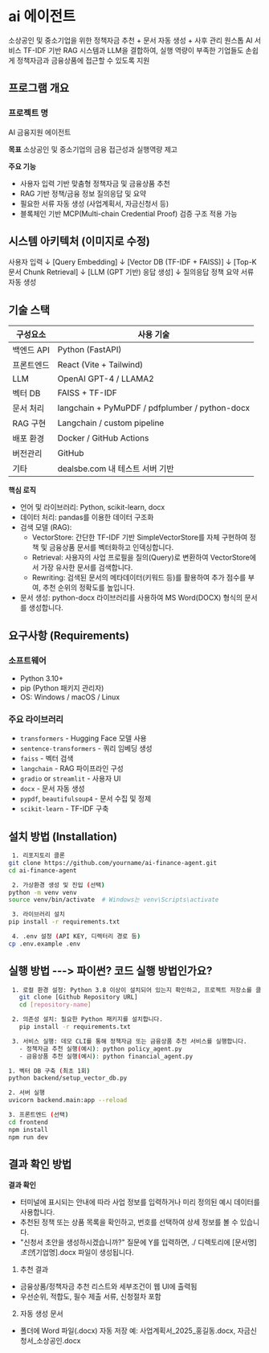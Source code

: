 # ai 에이전트 
소상공인 및 중소기업을 위한 정책자금 추천 + 문서 자동 생성 + 사후 관리 원스톱 AI 서비스
TF-IDF 기반 RAG 시스템과 LLM을 결합하여, 실행 역량이 부족한 기업들도 손쉽게 정책자금과 금융상품에 접근할 수 있도록 지원

## 프로그램 개요
 ### 프로젝트 명 
  AI 금융지원 에이전트

 **목표** 소상공인 및 중소기업의 금융 접근성과 실행역량 제고

 **주요 기능**
  - 사용자 입력 기반 맞춤형 정책자금 및 금융상품 추천
  - RAG 기반 정책/금융 정보 질의응답 및 요약
  - 필요한 서류 자동 생성 (사업계획서, 자금신청서 등)
  - 블록체인 기반 MCP(Multi-chain Credential Proof) 검증 구조 적용 가능

## 시스템 아키텍처 (이미지로 수정)
 사용자 입력
↓
[Query Embedding]
↓
[Vector DB (TF-IDF + FAISS)]
↓
[Top-K 문서 Chunk Retrieval]
↓
[LLM (GPT 기반) 응답 생성]
↓
질의응답
정책 요약
서류 자동 생성


## 기술 스택

| 구성요소 | 사용 기술 |
|----------|------------|
| 백엔드 API | Python (FastAPI) |
| 프론트엔드 | React (Vite + Tailwind) |
| LLM | OpenAI GPT-4 / LLAMA2 |
| 벡터 DB | FAISS + TF-IDF |
| 문서 처리 | langchain + PyMuPDF / pdfplumber / python-docx |
| RAG 구현 | Langchain / custom pipeline |
| 배포 환경 | Docker / GitHub Actions |
| 버전관리 | GitHub |
| 기타 | dealsbe.com 내 테스트 서버 기반 |

  **핵심 로직**
- 언어 및 라이브러리: Python, scikit-learn, docx
- 데이터 처리: pandas를 이용한 데이터 구조화
- 검색 모델 (RAG):
  - VectorStore: 간단한 TF-IDF 기반 SimpleVectorStore를 자체 구현하여 정책 및 금융상품 문서를 벡터화하고 인덱싱합니다.
  - Retrieval: 사용자의 사업 프로필을 질의(Query)로 변환하여 VectorStore에서 가장 유사한 문서를 검색합니다.
  - Rewriting: 검색된 문서의 메타데이터(키워드 등)를 활용하여 추가 점수를 부여, 추천 순위의 정확도를 높입니다.
- 문서 생성: python-docx 라이브러리를 사용하여 MS Word(DOCX) 형식의 문서를 생성합니다.


## 요구사항 (Requirements)
### 소프트웨어
- Python 3.10+
- pip (Python 패키지 관리자)
- OS: Windows / macOS / Linux

### 주요 라이브러리
- `transformers` - Hugging Face 모델 사용
- `sentence-transformers` - 쿼리 임베딩 생성
- `faiss` - 벡터 검색
- `langchain` - RAG 파이프라인 구성
- `gradio` or `streamlit` - 사용자 UI
- `docx` - 문서 자동 생성
- `pypdf`, `beautifulsoup4` - 문서 수집 및 정제
- `scikit-learn` - TF-IDF 구축

## 설치 방법 (Installation)
```bash
 1. 리포지토리 클론
git clone https://github.com/yourname/ai-finance-agent.git
cd ai-finance-agent

 2. 가상환경 생성 및 진입 (선택)
python -m venv venv
source venv/bin/activate  # Windows는 venv\Scripts\activate

 3. 라이브러리 설치
pip install -r requirements.txt

 4. .env 설정 (API KEY, 디렉터리 경로 등)
cp .env.example .env
```

## 실행 방법 ---> 파이썬? 코드 실행 방법인가요?
```bash
 1. 로컬 환경 설정: Python 3.8 이상이 설치되어 있는지 확인하고, 프로젝트 저장소를 클론합니다.
   git clone [Github Repository URL]
   cd [repository-name]

 2. 의존성 설치: 필요한 Python 패키지를 설치합니다.
   pip install -r requirements.txt

 3. 서비스 실행: 데모 CLI를 통해 정책자금 또는 금융상품 추천 서비스를 실행합니다.
   - 정책자금 추천 실행(예시): python policy_agent.py
   - 금융상품 추천 실행(예시): python financial_agent.py

1. 벡터 DB 구축 (최초 1회)
python backend/setup_vector_db.py

2. 서버 실행
uvicorn backend.main:app --reload

3. 프론트엔드 (선택)
cd frontend
npm install
npm run dev

```

## 결과 확인 방법

 **결과 확인**
- 터미널에 표시되는 안내에 따라 사업 정보를 입력하거나 미리 정의된 예시 데이터를 사용합니다.
- 추천된 정책 또는 상품 목록을 확인하고, 번호를 선택하여 상세 정보를 볼 수 있습니다.
- "신청서 초안을 생성하시겠습니까?" 질문에 Y를 입력하면, ./ 디렉토리에 [문서명]_초안_[기업명].docx 파일이 생성됩니다.

 1. 추천 결과
- 금융상품/정책자금 추천 리스트와 세부조건이 웹 UI에 출력됨
- 우선순위, 적합도, 필수 제출 서류, 신청절차 포함

 2. 자동 생성 문서
- 폴더에 Word 파일(.docx) 자동 저장
예: 사업계획서_2025_홍길동.docx, 자금신청서_소상공인.docx

